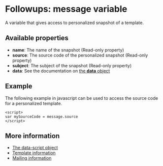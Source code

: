 # Followups: message variable

A variable that gives access to personalized snapshot of a template.

## Available properties

* **name**: The name of the snapshot (Read-only property)
* **source**: The source code of the personalized snapshot (Read-only property)
* **subject**: The subject of the snapshot (Read-only property)
* **data**: See the documentation on [the **data** object](./followups-scripting-data)

## Example

The following example in javascript can be used to access the source code for a personalized template.
    
    <script> 
    var mySourceCode = message.source
    </script>

## More information

* [The data-script object](./followups-scripting)
* [Template information](./followups-scripting-template)
* [Mailing information](./followups-scripting-mailing)
